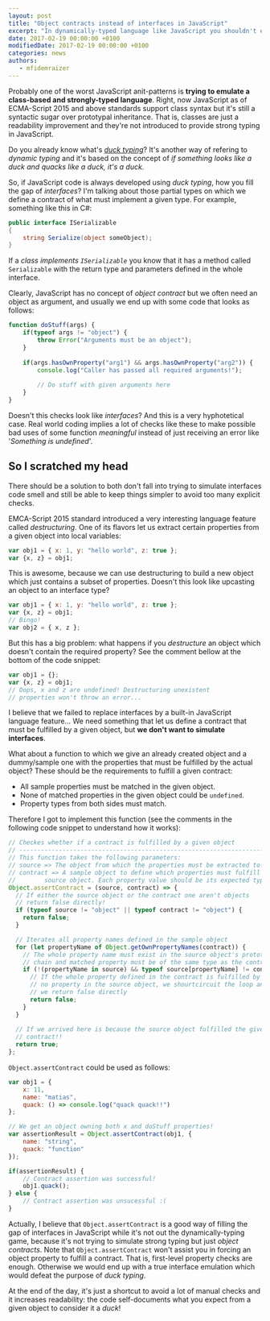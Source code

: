 ```yaml
---
layout: post
title: "Object contracts instead of interfaces in JavaScript"
excerpt: "In dynamically-typed language like JavaScript you shouldn't expect interfaces. So what?"
date: 2017-02-19 00:00:00 +0100
modifiedDate: 2017-02-19 00:00:00 +0100
categories: news
authors: 
   - mfidemraizer
---
```


Probably one of the worst JavaScript anit-patterns is **trying to emulate a class-based and strongly-typed language**. Right, now JavaScript as of ECMA-Script 2015 and above standards support class syntax but it's still a syntactic sugar over prototypal inheritance. That is, classes are just a readability improvement and they're not introduced to provide strong typìng in JavaScript.

Do you already know what's [*duck typing*](https://en.wikipedia.org/wiki/Duck_typing)? It's another way of refering to *dynamic typing* and it's based on the concept of *if something looks like a duck and quacks like a duck, it's a duck.*

So, if JavaScript code is always developed using *duck typing*, how you fill the gap of *interfaces*? I'm talking about those partial types on which we define a contract of what must implement a given type. For example, something like this in C#:

```c#
public interface ISerializable
{
	string Serialize(object someObject);
}
```

If a *class implements `ISerializable`* you know that it has a method called `Serializable` with the return type and parameters defined in the whole interface.

Clearly, JavaScript has no concept of *object contract* but we often need an object as argument, and usually we end up with some code that looks as follows:

```javascript
function doStuff(args) {
	if(typeof args != "object") {
    	throw Error("Arguments must be an object");
    }
    
    if(args.hasOwnProperty("arg1") && args.hasOwnProperty("arg2")) {
    	console.log("Caller has passed all required arguments!");
        
        // Do stuff with given arguments here
    }
}
```

Doesn't this checks look like *interfaces*? And this is a very hyphotetical case. Real world coding implies a lot of checks like these to make possible bad uses of some function *meaningful* instead of just receiving an error like '*Something is undefined*'.

## So I scratched my head

There should be a solution to both don't fall into trying to simulate interfaces code smell and still be able to keep things simpler to avoid too many explicit checks.

EMCA-Script 2015 standard introduced a very interesting language feature called *destructuring*. One of its flavors let us extract certain properties from a given object into local variables:

```javascript
var obj1 = { x: 1, y: "hello world", z: true };
var {x, z} = obj1;
```

This is awesome, because we can use destructuring to build a new object which just contains a subset of properties. Doesn't this look like upcasting an object to an interface type?

```javascript
var obj1 = { x: 1, y: "hello world", z: true };
var {x, z} = obj1;
// Bingo!
var obj2 = { x, z };
```

But this has a big problem: what happens if you *destructure* an object which doesn't contain the required property? See the comment bellow at the bottom of the code snippet:

```javascript
var obj1 = {};
var {x, z} = obj1;
// Oops, x and z are undefined! Destructuring unexistent 
// properties won't throw an error...
```

I believe that we failed to replace interfaces by a built-in JavaScript language feature... We need something that let us define a contract that must be fulfilled by a given object, but **we don't want to simulate interfaces**.

What about a function to which we give an already created object and a dummy/sample one with the properties that must be fulfilled by the actual object? These should be the requirements to fulfill a given contract:

- All sample properties must be matched in the given object.
- None of matched properties in the given object could be `undefined`.
- Property types from both sides must match.

Therefore I got to implement this function (see the comments in the following code snippet to understand how it works):

```javascript
// Checkes whether if a contract is fulfilled by a given object
// -------------------------------------------------------------------------
// This function takes the following parameters:
// source => The object from which the properties must be extracted to.
// contract => A sample object to define which properties must fulfill the
// 		  source object. Each property value should be its expected type name.
Object.assertContract = (source, contract) => {
  // If either the source object or the contract one aren't objects
  // return false directly!
  if (typeof source != "object" || typeof contract != "object") {
    return false;
  }

  // Iterates all property names defined in the sample object 
  for (let propertyName of Object.getOwnPropertyNames(contract)) {
    // The whole property name must exist in the source object's prototype
    // chain and matched property must be of the same type as the contract's one
    if (!(propertyName in source) && typeof source[propertyName] != contract[propertyName]) {
      // If the whole property defined in the contract is fulfilled by
      // no property in the source object, we shourtcircuit the loop and
      // we return false directly
      return false;
    }
  }
  
  // If we arrived here is because the source object fulfilled the given
  // contract!!
  return true;
};
```

`Object.assertContract` could be used as follows:

```javascript
var obj1 = {
	x: 11,
    name: "matias",
    quack: () => console.log("quack quack!!")
};

// We get an object owning both x and doStuff properties!
var assertionResult = Object.assertContract(obj1, {
	name: "string", 
    quack: "function"
});

if(assertionResult) {
	// Contract assertion was successful!
    obj1.quack();
} else {
	// Contract assertion was unsucessful :(
}
```

Actually, I believe that `Object.assertContract` is a good way of filling the gap of interfaces in JavaScript while it's not out the dynamically-typing game, because it's not trying to simulate strong typing but just *object contracts*. Note that `Object.assertContract` won't assist you in forcing an object property to fulfill a contract. That is, first-level property checks are enough. Otherwise we would end up with a true interface emulation which would defeat the purpose of *duck typing*.

At the end of the day, it's just a shortcut to avoid a lot of manual checks and it increases readability: the code self-documents what you expect from a given object to consider it a *duck*!